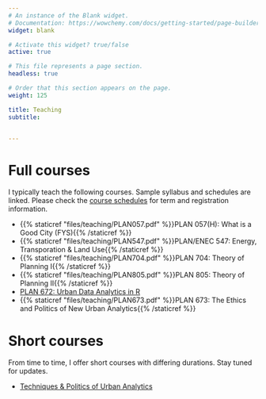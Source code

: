 ```yaml
---
# An instance of the Blank widget.
# Documentation: https://wowchemy.com/docs/getting-started/page-builder/
widget: blank

# Activate this widget? true/false
active: true

# This file represents a page section.
headless: true

# Order that this section appears on the page.
weight: 125

title: Teaching
subtitle:


---
```


# Full courses

I typically teach the following courses. Sample syllabus and schedules are linked. Please check the [course schedules](https://planning.unc.edu/courselisting) for term and registration information.

- {{% staticref "files/teaching/PLAN057.pdf" %}}PLAN 057(H): What is a Good City (FYS){{% /staticref %}}
- {{% staticref "files/teaching/PLAN547.pdf" %}}PLAN/ENEC 547: Energy, Transporation & Land Use{{% /staticref %}}
- {{% staticref "files/teaching/PLAN704.pdf" %}}PLAN 704: Theory of Planning I{{% /staticref %}}
- {{% staticref "files/teaching/PLAN805.pdf" %}}PLAN 805: Theory of Planning II{{% /staticref %}}
- [PLAN 672: Urban Data Analytics in R](teaching/techniques-course)
- {{% staticref "files/teaching/PLAN673.pdf" %}}PLAN 673: The Ethics and Politics of New Urban Analytics{{% /staticref %}}
 

# Short courses
From time to time, I offer short courses with differing durations. Stay tuned for updates.

- [Techniques & Politics of Urban Analytics](teaching/techniques-politics-short-course)
